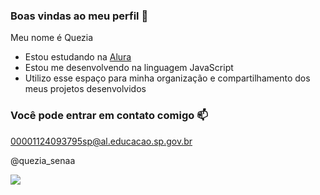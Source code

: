 ### Boas vindas ao meu perfil 🖤

Meu nome é Quezia

- Estou estudando na [Alura](https://www.alura.com.br)
- Estou me desenvolvendo na linguagem JavaScript
- Utilizo esse espaço para minha organização e compartilhamento dos meus projetos desenvolvidos

### Você pode entrar em contato comigo 📫

00001124093795sp@al.educacao.sp.gov.br

@quezia_senaa

![](https://media.tenor.com/z3se5mCYPZ0AAAAi/hot-%E0%B8%A3%E0%B9%89%E0%B8%AD%E0%B8%99.gif)
  
